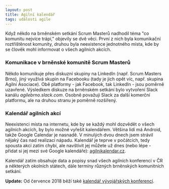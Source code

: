 ```yaml
---
layout: post
title: Agilní kalendář
tags: události agile
---
```


Když někdo na brněnském setkání Scrum Masterů nadhodil téma "co komunitu nejvíce trápí,"
objevily se dvě věci. První z nich byla komunikační roztříštěnost komunity, druhou byla
neexistence jednotného místa, kde by se člověk mohl informovat o všech agilních akcích.

### Komunikace v brněnské komunitě Scrum Masterů

Někdo komunikuje přes
diskuzní skupiny na LinkedIn (např. Scrum Masters Brno), jiný využívá skupin na Facebooku
(tady je jich opět víc, např. skupina Agilní Asociace). Obě platformy - jak Facebook,
tak LinkedIn - jsou poměrně uzavřené. Výsledkem diskuze na brněnském setkání bylo vytvoření Slack kanálu
*agilebrno.slack.com*.
Osobně považuji Slack za další komerční platformu, ale na druhou stranu je poměrně rozšířený.

### Kalendář agilních akcí

Neexistenci místa na internetu, kde by se každý mohl dozvědět o všech agilních akcích,
by bylo možné vyřešit kalendářem. Většina lidí má Android, takže Google Calendar je nasnadě.
V minulých dvou dnech jsem strávil nějaký čas nad realizací nápadu. Kalendář je teprve v počátcích,
tedy spousta akcí zatím chybí, ale navštívit jej můžete už dnes (nebo lépe - přidat si jej mezi své
Google kalendáře): [agilnikalendar.cz](https://agilnikalendar.cz).

Kalendář zatím obsahuje data a popisy snad všech agilních konferencí v ČR a některých okolních státech,
dále termíny různých brněnských komunitních setkání.

**Update:** Od července 2018 běží také [kalendář vývojářských konferencí](https://codebeer.cz/kalendar).
